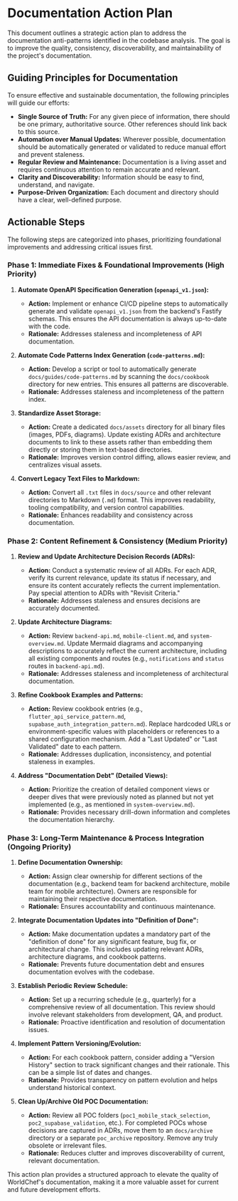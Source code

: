 # Documentation Action Plan

This document outlines a strategic action plan to address the documentation anti-patterns identified in the codebase analysis. The goal is to improve the quality, consistency, discoverability, and maintainability of the project's documentation.

## Guiding Principles for Documentation

To ensure effective and sustainable documentation, the following principles will guide our efforts:

*   **Single Source of Truth:** For any given piece of information, there should be one primary, authoritative source. Other references should link back to this source.
*   **Automation over Manual Updates:** Wherever possible, documentation should be automatically generated or validated to reduce manual effort and prevent staleness.
*   **Regular Review and Maintenance:** Documentation is a living asset and requires continuous attention to remain accurate and relevant.
*   **Clarity and Discoverability:** Information should be easy to find, understand, and navigate.
*   **Purpose-Driven Organization:** Each document and directory should have a clear, well-defined purpose.

## Actionable Steps

The following steps are categorized into phases, prioritizing foundational improvements and addressing critical issues first.

### Phase 1: Immediate Fixes & Foundational Improvements (High Priority)

1.  **Automate OpenAPI Specification Generation (`openapi_v1.json`):**
    *   **Action:** Implement or enhance CI/CD pipeline steps to automatically generate and validate `openapi_v1.json` from the backend's Fastify schemas. This ensures the API documentation is always up-to-date with the code.
    *   **Rationale:** Addresses staleness and incompleteness of API documentation.

2.  **Automate Code Patterns Index Generation (`code-patterns.md`):**
    *   **Action:** Develop a script or tool to automatically generate `docs/guides/code-patterns.md` by scanning the `docs/cookbook` directory for new entries. This ensures all patterns are discoverable.
    *   **Rationale:** Addresses staleness and incompleteness of the pattern index.

3.  **Standardize Asset Storage:**
    *   **Action:** Create a dedicated `docs/assets` directory for all binary files (images, PDFs, diagrams). Update existing ADRs and architecture documents to link to these assets rather than embedding them directly or storing them in text-based directories.
    *   **Rationale:** Improves version control diffing, allows easier review, and centralizes visual assets.

4.  **Convert Legacy Text Files to Markdown:**
    *   **Action:** Convert all `.txt` files in `docs/source` and other relevant directories to Markdown (`.md`) format. This improves readability, tooling compatibility, and version control capabilities.
    *   **Rationale:** Enhances readability and consistency across documentation.

### Phase 2: Content Refinement & Consistency (Medium Priority)

1.  **Review and Update Architecture Decision Records (ADRs):**
    *   **Action:** Conduct a systematic review of all ADRs. For each ADR, verify its current relevance, update its status if necessary, and ensure its content accurately reflects the current implementation. Pay special attention to ADRs with "Revisit Criteria."
    *   **Rationale:** Addresses staleness and ensures decisions are accurately documented.

2.  **Update Architecture Diagrams:**
    *   **Action:** Review `backend-api.md`, `mobile-client.md`, and `system-overview.md`. Update Mermaid diagrams and accompanying descriptions to accurately reflect the current architecture, including all existing components and routes (e.g., `notifications` and `status` routes in `backend-api.md`).
    *   **Rationale:** Addresses staleness and incompleteness of architectural documentation.

3.  **Refine Cookbook Examples and Patterns:**
    *   **Action:** Review cookbook entries (e.g., `flutter_api_service_pattern.md`, `supabase_auth_integration_pattern.md`). Replace hardcoded URLs or environment-specific values with placeholders or references to a shared configuration mechanism. Add a "Last Updated" or "Last Validated" date to each pattern.
    *   **Rationale:** Addresses duplication, inconsistency, and potential staleness in examples.

4.  **Address "Documentation Debt" (Detailed Views):**
    *   **Action:** Prioritize the creation of detailed component views or deeper dives that were previously noted as planned but not yet implemented (e.g., as mentioned in `system-overview.md`).
    *   **Rationale:** Provides necessary drill-down information and completes the documentation hierarchy.

### Phase 3: Long-Term Maintenance & Process Integration (Ongoing Priority)

1.  **Define Documentation Ownership:**
    *   **Action:** Assign clear ownership for different sections of the documentation (e.g., backend team for backend architecture, mobile team for mobile architecture). Owners are responsible for maintaining their respective documentation.
    *   **Rationale:** Ensures accountability and continuous maintenance.

2.  **Integrate Documentation Updates into "Definition of Done":**
    *   **Action:** Make documentation updates a mandatory part of the "definition of done" for any significant feature, bug fix, or architectural change. This includes updating relevant ADRs, architecture diagrams, and cookbook patterns.
    *   **Rationale:** Prevents future documentation debt and ensures documentation evolves with the codebase.

3.  **Establish Periodic Review Schedule:**
    *   **Action:** Set up a recurring schedule (e.g., quarterly) for a comprehensive review of all documentation. This review should involve relevant stakeholders from development, QA, and product.
    *   **Rationale:** Proactive identification and resolution of documentation issues.

4.  **Implement Pattern Versioning/Evolution:**
    *   **Action:** For each cookbook pattern, consider adding a "Version History" section to track significant changes and their rationale. This can be a simple list of dates and changes.
    *   **Rationale:** Provides transparency on pattern evolution and helps understand historical context.

5.  **Clean Up/Archive Old POC Documentation:**
    *   **Action:** Review all POC folders (`poc1_mobile_stack_selection`, `poc2_supabase_validation`, etc.). For completed POCs whose decisions are captured in ADRs, move them to an `docs/archive` directory or a separate `poc_archive` repository. Remove any truly obsolete or irrelevant files.
    *   **Rationale:** Reduces clutter and improves discoverability of current, relevant documentation.

This action plan provides a structured approach to elevate the quality of WorldChef's documentation, making it a more valuable asset for current and future development efforts.
